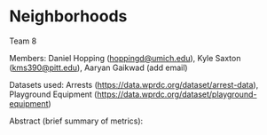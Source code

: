 # Neighborhoods

Team 8

Members: Daniel Hopping (hoppingd@umich.edu), Kyle Saxton (kms390@pitt.edu), Aaryan Gaikwad (add email)

Datasets used: Arrests (https://data.wprdc.org/dataset/arrest-data), Playground Equipment (https://data.wprdc.org/dataset/playground-equipment)

Abstract (brief summary of metrics):
